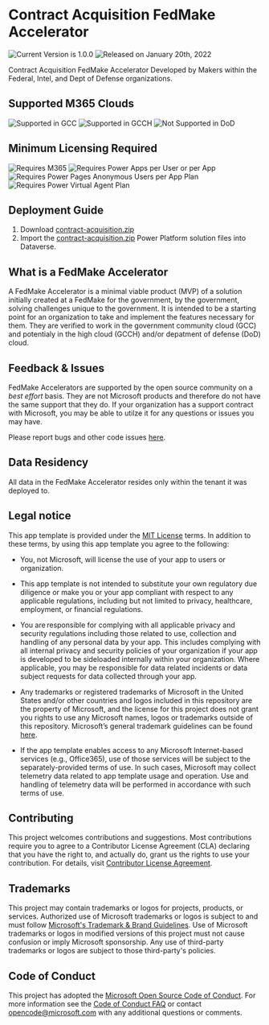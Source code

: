 # Contract Acquisition FedMake Accelerator

![Current Version is 1.0.0](https://img.shields.io/static/v1?label=Current%20Version&message=1.0.0&color=blue)
![Released on January 20th, 2022](https://img.shields.io/static/v1?label=Released&message=January%2020th,%202022&color=blue)

Contract Acquisition FedMake Accelerator Developed by Makers within the Federal, Intel, and Dept of Defense organizations.

## Supported M365 Clouds

![Supported in GCC](https://img.shields.io/static/v1?label=GCC&message=Supported&color=brightgreen)
![Supported in GCCH](https://img.shields.io/static/v1?label=GCCH&message=Supported&color=brightgreen)
![Not Supported in DoD](https://img.shields.io/static/v1?label=DoD&message=Not%20Supported&color=red)

## Minimum Licensing Required

![Requires M365](https://img.shields.io/static/v1?label=Microsft%20365&message=G3%20or%20higher&color=blue)
![Requires Power Apps per User or per App](https://img.shields.io/static/v1?label=Power%20Apps&message=per%20user%20OR%20per%20app&color=blue)
![Requires Power Pages Anonymous Users per App Plan](https://img.shields.io/static/v1?label=Power%20Pages&message=anonymous%20users%20per%20website&color=blue)
![Requires Power Virtual Agent Plan](https://img.shields.io/static/v1?label=Power%20Virtual%20Agent&message=required&color=blue)

## Deployment Guide

1. Download [contract-acquisition.zip](https://github.com/FedMake/contract-acquisition/raw/main/solution/v1.0.0/contract-acquisition.zip)
2. Import the [contract-acquisition.zip](https://github.com/FedMake/contract-acquisition/raw/main/solution/v1.0.0/contract-acquisition.zip) Power Platform solution files into Dataverse.

## What is a FedMake Accelerator

A FedMake Accelerator is a minimal viable product (MVP) of a solution initially created at a FedMake for the government, by the government, solving challenges unique to the government.  It is intended to be a starting point for an organization to take and implement the features necessary for them.  They are verified to work in the government community cloud (GCC) and potentialy in the high cloud (GCCH) and/or depatment of defense (DoD) cloud.

## Feedback & Issues

FedMake Accelerators are supported by the open source community on a *best effort* basis.  They are not Microsoft products and therefore do not have the same support that they do.  If your organization has a support contract with Microsoft, you may be able to utilze it for any questions or issues you may have.

Please report bugs and other code issues [here](https://github.com/FedMake/contract-acquisition/issues/new).

## Data Residency

All data in the FedMake Accelerator resides only within the tenant it was deployed to.

## Legal notice

This app template is provided under the [MIT License](https://github.com/FedMake/contract-acquisition/blob/main/LICENSE) terms.  In addition to these terms, by using this app template you agree to the following:

- You, not Microsoft, will license the use of your app to users or organization.

- This app template is not intended to substitute your own regulatory due diligence or make you or your app compliant with respect to any applicable regulations, including but not limited to privacy, healthcare, employment, or financial regulations.

- You are responsible for complying with all applicable privacy and security regulations including those related to use, collection and handling of any personal data by your app. This includes complying with all internal privacy and security policies of your organization if your app is developed to be sideloaded internally within your organization. Where applicable, you may be responsible for data related incidents or data subject requests for data collected through your app.

- Any trademarks or registered trademarks of Microsoft in the United States and/or other countries and logos included in this repository are the property of Microsoft, and the license for this project does not grant you rights to use any Microsoft names, logos or trademarks outside of this repository. Microsoft’s general trademark guidelines can be found [here](https://www.microsoft.com/en-us/legal/intellectualproperty/trademarks/usage/general.aspx).

- If the app template enables access to any Microsoft Internet-based services (e.g., Office365), use of those services will be subject to the separately-provided terms of use. In such cases, Microsoft may collect telemetry data related to app template usage and operation. Use and handling of telemetry data will be performed in accordance with such terms of use.

## Contributing

This project welcomes contributions and suggestions. Most contributions require you to agree to a
Contributor License Agreement (CLA) declaring that you have the right to, and actually do, grant us
the rights to use your contribution. For details, visit [Contributor License Agreement](https://cla.opensource.microsoft.com).

## Trademarks

This project may contain trademarks or logos for projects, products, or services. Authorized use of Microsoft
trademarks or logos is subject to and must follow
[Microsoft's Trademark & Brand Guidelines](https://www.microsoft.com/legal/intellectualproperty/trademarks/usage/general).
Use of Microsoft trademarks or logos in modified versions of this project must not cause confusion or imply Microsoft sponsorship.
Any use of third-party trademarks or logos are subject to those third-party's policies.

## Code of Conduct

This project has adopted the [Microsoft Open Source Code of Conduct](https://opensource.microsoft.com/codeofconduct/).
For more information see the [Code of Conduct FAQ](https://opensource.microsoft.com/codeofconduct/faq/) or
contact [opencode@microsoft.com](mailto:opencode@microsoft.com) with any additional questions or comments.